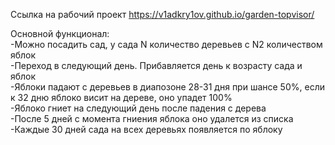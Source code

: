 Ссылка на рабочий проект https://v1adkry1ov.github.io/garden-topvisor/ <br/>

Основной функционал: <br/>
-Можно посадить сад, у сада N количество деревьев с N2 количеством яблок <br/>
-Переход в следующий день. Прибавляется день к возрасту сада и яблок <br/>
-Яблоки падают с деревьев в диапозоне 28-31 дня при шансе 50%, если к 32 дню яблоко висит на дереве, оно упадет 100% <br/>
-Яблоко гниет на следующий день после падения с дерева <br/>
-После 5 дней с момента гниения яблока оно удалется из списка <br/>
-Каждые 30 дней сада на всех деревьях появляется по яблоку


